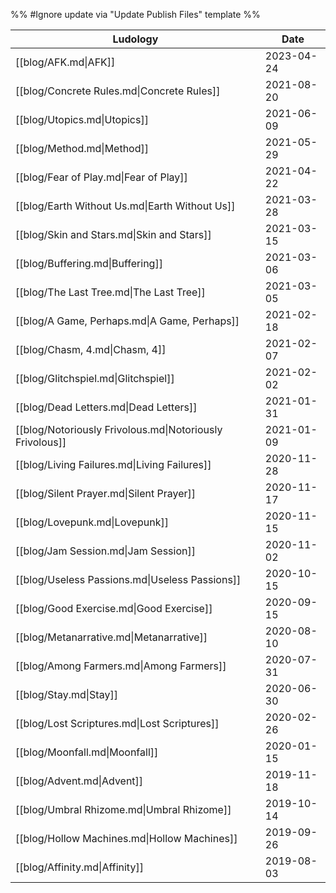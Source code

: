 %% #Ignore update via "Update Publish Files" template %% 

| Ludology                                                 | Date       |
| -------------------------------------------------------- | ---------- |
| [[blog/AFK.md\|AFK]]                                     | 2023-04-24 |
| [[blog/Concrete Rules.md\|Concrete Rules]]               | 2021-08-20 |
| [[blog/Utopics.md\|Utopics]]                             | 2021-06-09 |
| [[blog/Method.md\|Method]]                               | 2021-05-29 |
| [[blog/Fear of Play.md\|Fear of Play]]                   | 2021-04-22 |
| [[blog/Earth Without Us.md\|Earth Without Us]]           | 2021-03-28 |
| [[blog/Skin and Stars.md\|Skin and Stars]]               | 2021-03-15 |
| [[blog/Buffering.md\|Buffering]]                         | 2021-03-06 |
| [[blog/The Last Tree.md\|The Last Tree]]                 | 2021-03-05 |
| [[blog/A Game, Perhaps.md\|A Game, Perhaps]]             | 2021-02-18 |
| [[blog/Chasm, 4.md\|Chasm, 4]]                           | 2021-02-07 |
| [[blog/Glitchspiel.md\|Glitchspiel]]                     | 2021-02-02 |
| [[blog/Dead Letters.md\|Dead Letters]]                   | 2021-01-31 |
| [[blog/Notoriously Frivolous.md\|Notoriously Frivolous]] | 2021-01-09 |
| [[blog/Living Failures.md\|Living Failures]]             | 2020-11-28 |
| [[blog/Silent Prayer.md\|Silent Prayer]]                 | 2020-11-17 |
| [[blog/Lovepunk.md\|Lovepunk]]                           | 2020-11-15 |
| [[blog/Jam Session.md\|Jam Session]]                     | 2020-11-02 |
| [[blog/Useless Passions.md\|Useless Passions]]           | 2020-10-15 |
| [[blog/Good Exercise.md\|Good Exercise]]                 | 2020-09-15 |
| [[blog/Metanarrative.md\|Metanarrative]]                 | 2020-08-10 |
| [[blog/Among Farmers.md\|Among Farmers]]                 | 2020-07-31 |
| [[blog/Stay.md\|Stay]]                                   | 2020-06-30 |
| [[blog/Lost Scriptures.md\|Lost Scriptures]]             | 2020-02-26 |
| [[blog/Moonfall.md\|Moonfall]]                           | 2020-01-15 |
| [[blog/Advent.md\|Advent]]                               | 2019-11-18 |
| [[blog/Umbral Rhizome.md\|Umbral Rhizome]]               | 2019-10-14 |
| [[blog/Hollow Machines.md\|Hollow Machines]]             | 2019-09-26 |
| [[blog/Affinity.md\|Affinity]]                           | 2019-08-03 |
